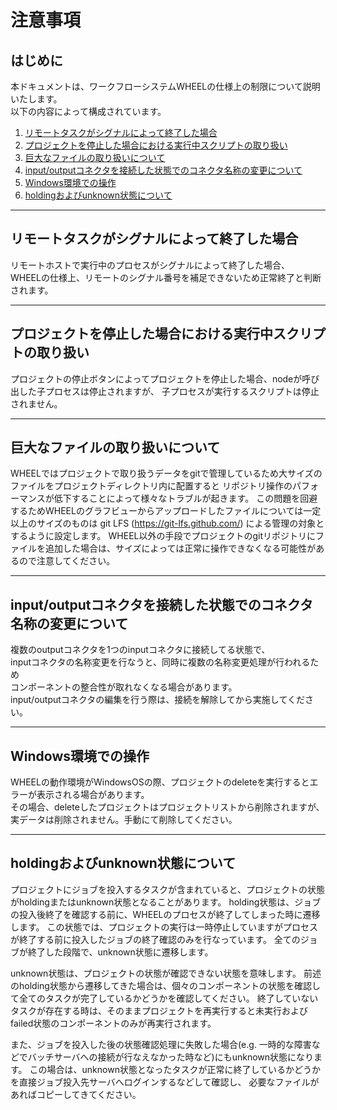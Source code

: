# 注意事項
## はじめに
本ドキュメントは、ワークフローシステムWHEELの仕様上の制限について説明いたします。  
以下の内容によって構成されています。  
1. [リモートタスクがシグナルによって終了した場合](#リモートタスクがシグナルによって終了した場合)
1. [プロジェクトを停止した場合における実行中スクリプトの取り扱い](#プロジェクトを停止した場合における実行中スクリプトの取り扱い)
1. [巨大なファイルの取り扱いについて](#巨大なファイルの取り扱いについて)
1. [input/outputコネクタを接続した状態でのコネクタ名称の変更について](#input/outputコネクタを接続した状態でのコネクタ名称の変更について)
1. [Windows環境での操作](#Windows環境での操作)
1. [holdingおよびunknown状態について](#holdingおよびunknown状態について)

***
## リモートタスクがシグナルによって終了した場合
リモートホストで実行中のプロセスがシグナルによって終了した場合、  
WHEELの仕様上、リモートのシグナル番号を補足できないため正常終了と判断されます。  
***
## プロジェクトを停止した場合における実行中スクリプトの取り扱い
プロジェクトの停止ボタンによってプロジェクトを停止した場合、nodeが呼び出した子プロセスは停止されますが、
子プロセスが実行するスクリプトは停止されません。
***
## 巨大なファイルの取り扱いについて
WHEELではプロジェクトで取り扱うデータをgitで管理しているため大サイズのファイルをプロジェクトディレクトリ内に配置すると
リポジトリ操作のパフォーマンスが低下することによって様々なトラブルが起きます。
この問題を回避するためWHEELのグラフビューからアップロードしたファイルについては一定以上のサイズのものは
git LFS (https://git-lfs.github.com/) による管理の対象とするように設定します。
WHEEL以外の手段でプロジェクトのgitリポジトリにファイルを追加した場合は、サイズによっては正常に操作できなくなる可能性があるので注意してください。
***
## input/outputコネクタを接続した状態でのコネクタ名称の変更について
複数のoutputコネクタを1つのinputコネクタに接続してる状態で、  
inputコネクタの名称変更を行なうと、同時に複数の名称変更処理が行われるため  
コンポーネントの整合性が取れなくなる場合があります。  
input/outputコネクタの編集を行う際は、接続を解除してから実施してください。
***
## Windows環境での操作
WHEELの動作環境がWindowsOSの際、プロジェクトのdeleteを実行するとエラーが表示される場合があります。  
その場合、deleteしたプロジェクトはプロジェクトリストから削除されますが、実データは削除されません。手動にて削除してください。
***
## holdingおよびunknown状態について
プロジェクトにジョブを投入するタスクが含まれていると、プロジェクトの状態がholdingまたはunknown状態となることがあります。
holding状態は、ジョブの投入後終了を確認する前に、WHEELのプロセスが終了してしまった時に遷移します。
この状態では、プロジェクトの実行は一時停止していますがプロセスが終了する前に投入したジョブの終了確認のみを行なっています。
全てのジョブが終了した段階で、unknown状態に遷移します。

unknown状態は、プロジェクトの状態が確認できない状態を意味します。
前述のholding状態から遷移してきた場合は、個々のコンポーネントの状態を確認して全てのタスクが完了しているかどうかを確認してください。
終了していないタスクが存在する時は、そのままプロジェクトを再実行すると未実行およびfailed状態のコンポーネントのみが再実行されます。

また、ジョブを投入した後の状態確認処理に失敗した場合(e.g. 一時的な障害などでバッチサーバへの接続が行なえなかった時など)にもunknown状態になります。
この場合は、unknown状態となったタスクが正常に終了しているかどうかを直接ジョブ投入先サーバへログインするなどして確認し、
必要なファイルがあればコピーしてきてください。

